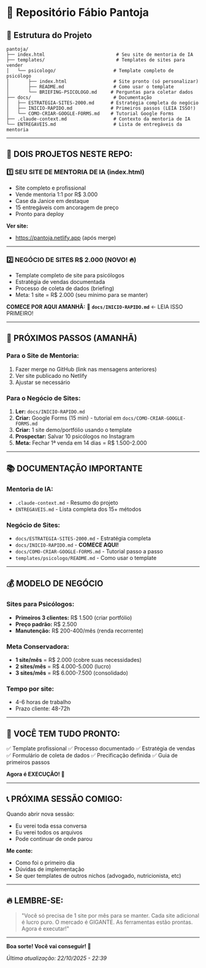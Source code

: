 # 🚀 Repositório Fábio Pantoja

## 📂 Estrutura do Projeto

```
pantoja/
├── index.html                          # Seu site de mentoria de IA
├── templates/                          # Templates de sites para vender
│   └── psicologo/                     # Template completo de psicólogo
│       ├── index.html                 # Site pronto (só personalizar)
│       ├── README.md                  # Como usar o template
│       └── BRIEFING-PSICOLOGO.md     # Perguntas para coletar dados
├── docs/                              # Documentação
│   ├── ESTRATEGIA-SITES-2000.md      # Estratégia completa do negócio
│   ├── INICIO-RAPIDO.md              # Primeiros passos (LEIA ISSO!)
│   └── COMO-CRIAR-GOOGLE-FORMS.md    # Tutorial Google Forms
├── .claude-context.md                 # Contexto da mentoria de IA
└── ENTREGAVEIS.md                     # Lista de entregáveis da mentoria

```

---

## 🎯 DOIS PROJETOS NESTE REPO:

### 1️⃣ **SEU SITE DE MENTORIA DE IA** (index.html)
- Site completo e profissional
- Vende mentoria 1:1 por R$ 3.000
- Case da Janice em destaque
- 15 entregáveis com ancoragem de preço
- Pronto para deploy

**Ver site:**
- https://pantoja.netlify.app (após merge)

---

### 2️⃣ **NEGÓCIO DE SITES R$ 2.000** (NOVO! 🔥)
- Template completo de site para psicólogos
- Estratégia de vendas documentada
- Processo de coleta de dados (briefing)
- Meta: 1 site = R$ 2.000 (seu mínimo para se manter)

**COMECE POR AQUI AMANHÃ:**
📖 **`docs/INICIO-RAPIDO.md`** ← LEIA ISSO PRIMEIRO!

---

## 🚀 PRÓXIMOS PASSOS (AMANHÃ)

### Para o Site de Mentoria:
1. Fazer merge no GitHub (link nas mensagens anteriores)
2. Ver site publicado no Netlify
3. Ajustar se necessário

### Para o Negócio de Sites:
1. **Ler:** `docs/INICIO-RAPIDO.md`
2. **Criar:** Google Forms (15 min) - tutorial em `docs/COMO-CRIAR-GOOGLE-FORMS.md`
3. **Criar:** 1 site demo/portfólio usando o template
4. **Prospectar:** Salvar 10 psicólogos no Instagram
5. **Meta:** Fechar 1ª venda em 14 dias = R$ 1.500-2.000

---

## 📚 DOCUMENTAÇÃO IMPORTANTE

### Mentoria de IA:
- `.claude-context.md` - Resumo do projeto
- `ENTREGAVEIS.md` - Lista completa dos 15+ métodos

### Negócio de Sites:
- `docs/ESTRATEGIA-SITES-2000.md` - Estratégia completa
- `docs/INICIO-RAPIDO.md` - **COMECE AQUI!**
- `docs/COMO-CRIAR-GOOGLE-FORMS.md` - Tutorial passo a passo
- `templates/psicologo/README.md` - Como usar o template

---

## 💰 MODELO DE NEGÓCIO

### Sites para Psicólogos:
- **Primeiros 3 clientes:** R$ 1.500 (criar portfólio)
- **Preço padrão:** R$ 2.500
- **Manutenção:** R$ 200-400/mês (renda recorrente)

### Meta Conservadora:
- **1 site/mês** = R$ 2.000 (cobre suas necessidades)
- **2 sites/mês** = R$ 4.000-5.000 (lucro)
- **3 sites/mês** = R$ 6.000-7.500 (consolidado)

### Tempo por site:
- 4-6 horas de trabalho
- Prazo cliente: 48-72h

---

## 🎯 VOCÊ TEM TUDO PRONTO:

✅ Template profissional
✅ Processo documentado
✅ Estratégia de vendas
✅ Formulário de coleta de dados
✅ Precificação definida
✅ Guia de primeiros passos

**Agora é EXECUÇÃO! 💪**

---

## 📞 PRÓXIMA SESSÃO COMIGO:

Quando abrir nova sessão:
- Eu verei toda essa conversa
- Eu verei todos os arquivos
- Pode continuar de onde parou

**Me conte:**
- Como foi o primeiro dia
- Dúvidas de implementação
- Se quer templates de outros nichos (advogado, nutricionista, etc)

---

## 🔥 LEMBRE-SE:

> "Você só precisa de 1 site por mês para se manter.
> Cada site adicional é lucro puro.
> O mercado é GIGANTE.
> As ferramentas estão prontas.
> Agora é executar!"

---

**Boa sorte! Você vai conseguir! 🚀**

*Última atualização: 22/10/2025 - 22:39*
